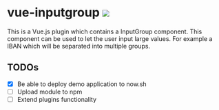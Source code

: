 # vue-inputgroup [![](https://img.shields.io/badge/now-show%20demo-brightgreen.svg)](https://vue-inputgroup.jsproede.now.sh/)

This is a Vue.js plugin which contains a InputGroup component. This component can be used to let the user input large values. For example a IBAN which will be separated into multiple groups.

## TODOs

- [x] Be able to deploy demo application to now.sh
- [ ] Upload module to npm
- [ ] Extend plugins functionality
